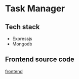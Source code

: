 # Task Manager

## Tech stack

- Expressjs
- Mongodb

## Frontend source code

[frontend](https://github.com/shamim-001/task-manager-frontend)
